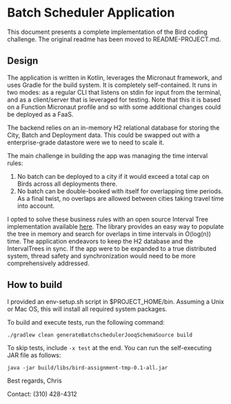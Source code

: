 # Batch Scheduler Application

This document presents a complete implementation of the Bird coding challenge. The original readme has been moved to README-PROJECT.md.

## Design

The application is written in Kotlin, leverages the Micronaut framework, and uses Gradle for the build system. It is completely self-contained. It runs in two modes: as a regular CLI that listens on stdin for input from the terminal, and as a client/server that is leveraged for testing. Note that this it is based on a Function Micronaut profile and so with some additional changes could be deployed as a FaaS.

The backend relies on an in-memory H2 relational database for storing the City, Batch and Deployment data. This could be swapped out with a enterprise-grade datastore were we to need to scale it. 

The main challenge in building the app was managing the time interval rules: 
1. No batch can be deployed to a city if it would exceed a total cap on Birds across all deployments there. 
2. No batch can be double-booked with itself for overlapping time periods. As a final twist, no overlaps are allowed between cities taking travel time into account. 

I opted to solve these business rules with an open source Interval Tree implementation available [here](https://github.com/Breinify/brein-time-utilities). The library provides an easy way to populate the tree in memory and search for overlaps in time intervals in O(log(n)) time. The application endeavors to keep the H2 database and the IntervalTrees in sync. If the app were to be expanded to a true distributed system, thread safety and synchronization would need to be more comprehensively addressed.  

## How to build

I provided an env-setup.sh script in $PROJECT_HOME/bin. Assuming a Unix or Mac OS, this will install all required system packages. 

To build and execute tests, run the following command: 

```
./gradlew clean generateBatchschedulerJooqSchemaSource build
```

To skip tests, include ```-x test``` at the end. You can run the self-executing JAR file as follows:

```
java -jar build/libs/bird-assignment-tmp-0.1-all.jar
```

Best regards, Chris
<p>Contact: (310) 428-4312